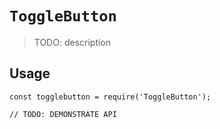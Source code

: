 # `ToggleButton`

> TODO: description

## Usage

```
const togglebutton = require('ToggleButton');

// TODO: DEMONSTRATE API
```
